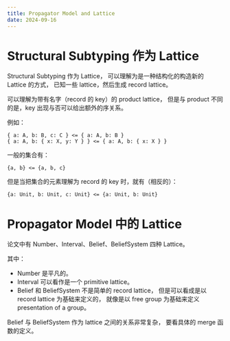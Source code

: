 ```yaml
---
title: Propagator Model and Lattice
date: 2024-09-16
---
```


# Structural Subtyping 作为 Lattice

Structural Subtyping 作为 Lattice，
可以理解为是一种结构化的构造新的 Lattice 的方式，
已知一些 lattice，然后生成 record lattice。

可以理解为带有名字（record 的 key）的 product lattice，
但是与 product 不同的是，key 出现与否可以给出额外的序关系。

例如：

```
{ a: A, b: B, c: C } <= { a: A, b: B }
{ a: A, b: { x: X, y: Y } } <= { a: A, b: { x: X } }
```

一般的集合有：

```
{a, b} <= {a, b, c}
```

但是当把集合的元素理解为 record 的 key 时，就有（相反的）：

```
{a: Unit, b: Unit, c: Unit} <= {a: Unit, b: Unit}
```

# Propagator Model 中的 Lattice

论文中有 Number、Interval、Belief、BeliefSystem 四种 Lattice。

其中：

- Number 是平凡的。
- Interval 可以看作是一个 primitive lattice。
- Belief 和 BeliefSystem 不是简单的 record lattice，
  但是可以看成是以 record lattice 为基础来定义的，
  就像是以 free group 为基础来定义 presentation of a group。

Belief 与 BeliefSystem 作为 lattice 之间的关系非常复杂，
要看具体的 merge 函数的定义。
